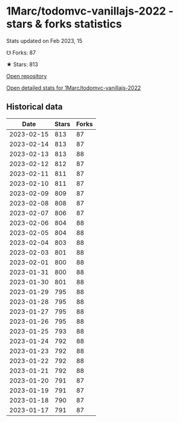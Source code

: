 # 1Marc/todomvc-vanillajs-2022 - stars & forks statistics

Stats updated on Feb 2023, 15

☋ Forks: 87

★ Stars: 813

[Open repository](https://github.com/1Marc/todomvc-vanillajs-2022)

[Open detailed stats for 1Marc/todomvc-vanillajs-2022](https://reviewgithub.com/rep/1Marc/todomvc-vanillajs-2022)

## Historical data
| Date | Stars | Forks |
|------|-------|-------|
| 2023-02-15 | 813 | 87 | 
| 2023-02-14 | 813 | 87 | 
| 2023-02-13 | 813 | 88 | 
| 2023-02-12 | 812 | 87 | 
| 2023-02-11 | 811 | 87 | 
| 2023-02-10 | 811 | 87 | 
| 2023-02-09 | 809 | 87 | 
| 2023-02-08 | 808 | 87 | 
| 2023-02-07 | 806 | 87 | 
| 2023-02-06 | 804 | 88 | 
| 2023-02-05 | 804 | 88 | 
| 2023-02-04 | 803 | 88 | 
| 2023-02-03 | 801 | 88 | 
| 2023-02-01 | 800 | 88 | 
| 2023-01-31 | 800 | 88 | 
| 2023-01-30 | 801 | 88 | 
| 2023-01-29 | 795 | 88 | 
| 2023-01-28 | 795 | 88 | 
| 2023-01-27 | 795 | 88 | 
| 2023-01-26 | 795 | 88 | 
| 2023-01-25 | 793 | 88 | 
| 2023-01-24 | 792 | 88 | 
| 2023-01-23 | 792 | 88 | 
| 2023-01-22 | 792 | 88 | 
| 2023-01-21 | 792 | 88 | 
| 2023-01-20 | 791 | 87 | 
| 2023-01-19 | 791 | 87 | 
| 2023-01-18 | 790 | 87 | 
| 2023-01-17 | 791 | 87 | 

